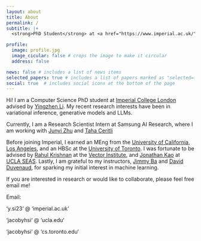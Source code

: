 ```yaml
---
layout: about
title: About
permalink: /
subtitle: |+
  <strong>PhD Student</strong> at <a href="https://www.imperial.ac.uk/">Imperial College London</a>

profile:
  image: profile.jpg
  image_cicular: false # crops the image to make it circular
  address: false

news: false # includes a list of news items
selected_papers: true # includes a list of papers marked as "selected={true}"
social: true  # includes social icons at the bottom of the page
---
```


Hi! I am a Computer Science PhD student at [Imperial College London](https://www.imperial.ac.uk/computing/) advised by [Yingzhen Li](http://yingzhenli.net/home/en/). My recent research interests have been in variational inference, generative models and LLMs.

Currently, I am a Research Scientist Intern at Samsung AI Research, where I am working with [Junyi Zhu](https://junyizhu-ai.github.io/) and [Taha Ceritli](https://tahaceritli.github.io/) 

Before joining Imperial, I earned an MEng from the [University of California, Los Angeles](https://www.ucla.edu/), and an HBSc at the [University of Toronto](https://www.utoronto.ca/). I was fortunate to be advised by [Rahul Krishnan](http://www.cs.toronto.edu/~rahulgk/index.html) at the [Vector Institute](https://vectorinstitute.ai/), and [Jonathan Kao](https://seas.ucla.edu/~kao/people_dir/jonathan_kao.html) at [UCLA SEAS](https://samueli.ucla.edu/). Lastly, I am grateful to my instructors, [Jimmy Ba](https://jimmylba.github.io/) and [David Duvenaud](https://www.cs.toronto.edu/~duvenaud/), for sparking my initial interest in machine learning.

If you are interested in research or would like to collaborate, please feel free email me!

Email:

‘y.si23‘ @ ‘imperial.ac.uk‘

‘jacobyhsi‘ @ ‘ucla.edu‘

‘jacobyhsi‘ @ ‘cs.toronto.edu‘
